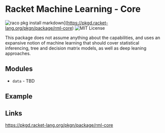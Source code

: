 # Racket Machine Learning - Core

![raco pkg install markdown](https://img.shields.io/badge/raco_pkg_install-rml-core-aa00ff.svg)](https://pkgd.racket-lang.org/pkgn/package/rml-core)
![MIT License](https://img.shields.io/badge/license-MIT-118811.svg)

This package does not assume anything about the capabilities, and uses an
expansive notion of machine learning that should cover statistical inferencing,
tree and decision matrix models, as well as deep leaning approaches.

## Modules

* `data` - TBD

## Example


## Links

https://pkgd.racket-lang.org/pkgn/package/rml-core

